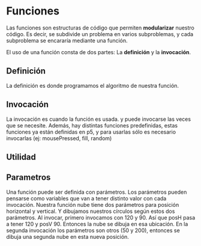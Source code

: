 # Funciones
Las funciones son estructuras de código que permiten **modularizar** nuestro código. Es decir, se subdivide un problema en varios subproblemas, y cada subproblema se encararía mediante una función.
<!-- TODO: agregar las imagenes de ayp(la presentacion de apuntes) y funciones -->
El uso de una función consta de dos partes: La **definición** y la **invocación**.

<!-- TODO: completar -->
## Definición
La definición es donde programamos el algoritmo de nuestra función. 

## Invocación
La invocación es cuando la función es usada. y puede invocarse las veces que se necesite.
Además, hay distintas funciones predefinidas, estas funciones ya están definidas en p5, y para usarlas sólo es necesario invocarlas (ej: mousePressed, fill, random)

## Utilidad
<!-- TODO: copiar los 3 utilidades de la presnetacion ayp -->

<!-- TODO: posible subseccion? -->
## Parametros 
Una función puede ser definida con parámetros. Los parámetros pueden pensarse como variables que van a tener distinto valor con cada invocación.
Nuestra función nube tiene dos parámetros para posición horizontal y vertical. Y dibujamos nuestros círculos según estos dos parámetros.
Al invocar, primero invocamos con 120 y 90. Así que posH pasa a tener 120 y posV 90. Entonces la nube se dibuja en esa ubicación.
En la segunda invocación los parámetros son otros (50 y 200), entonces se dibuja una segunda nube en esta nueva posición.

